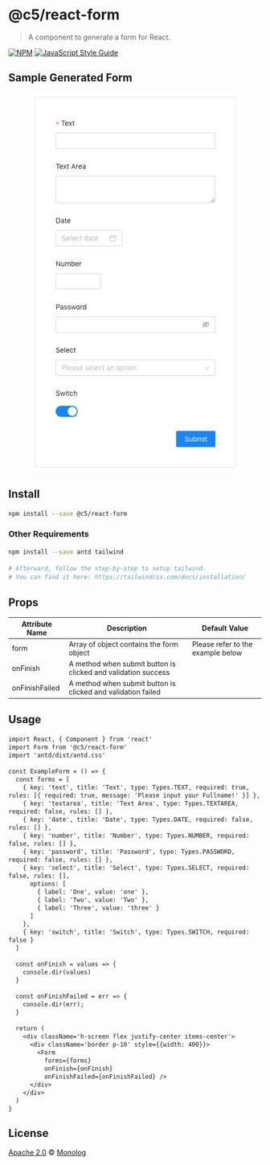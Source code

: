 # @c5/react-form

> A component to generate a form for React.

[![NPM](https://img.shields.io/npm/v/@c5/react-form.svg)](https://www.npmjs.com/package/@c5/react-form) [![JavaScript Style Guide](https://img.shields.io/badge/code_style-standard-brightgreen.svg)](https://standardjs.com)

## Sample Generated Form

<p align="center">
  <img src="https://github.com/monologid/c5/raw/master/packages/c5-react-form/example/sample-generated-form.png" />
</p>

## Install

```bash
npm install --save @c5/react-form
```

### Other Requirements

```bash
npm install --save antd tailwind

# Afterward, follow the step-by-step to setup tailwind.
# You can find it here: https://tailwindcss.com/docs/installation/
```

## Props

| Attribute Name | Description | Default Value |
|----------------|-------------|---------------|
| form | Array of object contains the form object | Please refer to the example below |
| onFinish | A method when submit button is clicked and validation success | |
| onFinishFailed | A method when submit button is clicked and validation failed | |

## Usage

```tsx
import React, { Component } from 'react'
import Form from '@c5/react-form'
import 'antd/dist/antd.css'

const ExampleForm = () => {
  const forms = [
    { key: 'text', title: 'Text', type: Types.TEXT, required: true, rules: [{ required: true, message: 'Please input your Fullname!' }] },
    { key: 'textarea', title: 'Text Area', type: Types.TEXTAREA, required: false, rules: [] },
    { key: 'date', title: 'Date', type: Types.DATE, required: false, rules: [] },
    { key: 'number', title: 'Number', type: Types.NUMBER, required: false, rules: [] },
    { key: 'password', title: 'Password', type: Types.PASSWORD, required: false, rules: [] },
    { key: 'select', title: 'Select', type: Types.SELECT, required: false, rules: [],
      options: [
        { label: 'One', value: 'one' },
        { label: 'Two', value: 'Two' },
        { label: 'Three', value: 'three' }
      ]
    },
    { key: 'switch', title: 'Switch', type: Types.SWITCH, required: false }
  ]

  const onFinish = values => {
    console.dir(values)
  }

  const onFinishFailed = err => {
    console.dir(err);
  }

  return (
    <div className='h-screen flex justify-center items-center'>
      <div className='border p-10' style={{width: 400}}>
        <Form
          forms={forms}
          onFinish={onFinish} 
          onFinishFailed={onFinishFailed} />
      </div>
    </div>
  )
}
```

## License

[Apache 2.0](https://github.com/monologid/c5/blob/master/LICENSE) © [Monolog](https://github.com/monolog)
